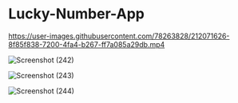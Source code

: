 # Lucky-Number-App




https://user-images.githubusercontent.com/78263828/212071626-8f85f838-7200-4fa4-b267-ff7a085a29db.mp4



![Screenshot (242)](https://user-images.githubusercontent.com/78263828/212070219-3745b038-f91e-4b38-a154-4324008b497d.png)


![Screenshot (243)](https://user-images.githubusercontent.com/78263828/212070301-328efe9e-23eb-4bb9-92ff-cdd06c5a40f8.png)


![Screenshot (244)](https://user-images.githubusercontent.com/78263828/212070317-d7a54a10-622b-4262-9828-6133e246f83b.png)
